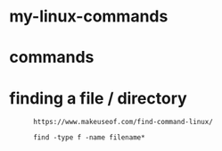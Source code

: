 # my-linux-commands

# commands 

# finding a file / directory
          https://www.makeuseof.com/find-command-linux/
          
          find -type f -name filename*
          
          
